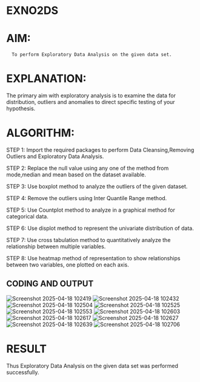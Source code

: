 # EXNO2DS
# AIM:
      To perform Exploratory Data Analysis on the given data set.
      
# EXPLANATION:
  The primary aim with exploratory analysis is to examine the data for distribution, outliers and anomalies to direct specific testing of your hypothesis.
  
# ALGORITHM:
STEP 1: Import the required packages to perform Data Cleansing,Removing Outliers and Exploratory Data Analysis.

STEP 2: Replace the null value using any one of the method from mode,median and mean based on the dataset available.

STEP 3: Use boxplot method to analyze the outliers of the given dataset.

STEP 4: Remove the outliers using Inter Quantile Range method.

STEP 5: Use Countplot method to analyze in a graphical method for categorical data.

STEP 6: Use displot method to represent the univariate distribution of data.

STEP 7: Use cross tabulation method to quantitatively analyze the relationship between multiple variables.

STEP 8: Use heatmap method of representation to show relationships between two variables, one plotted on each axis.

## CODING AND OUTPUT

![Screenshot 2025-04-18 102419](https://github.com/user-attachments/assets/2f099e83-0f03-41d9-a639-27e3cc36faec)
![Screenshot 2025-04-18 102432](https://github.com/user-attachments/assets/fb8d391c-06c9-4832-ba72-e2858b354098)
![Screenshot 2025-04-18 102504](https://github.com/user-attachments/assets/ec360a2e-1e03-4def-aa2d-1e3e72797516)
![Screenshot 2025-04-18 102525](https://github.com/user-attachments/assets/58305477-61ed-4dae-8275-502f0bb83b03)
![Screenshot 2025-04-18 102553](https://github.com/user-attachments/assets/e7d107aa-4f96-4c1f-84aa-777944ff1b65)
![Screenshot 2025-04-18 102603](https://github.com/user-attachments/assets/ac54250a-6e27-4f53-8c5b-f3b130e9f2ae)
![Screenshot 2025-04-18 102617](https://github.com/user-attachments/assets/1aa450eb-f065-4a83-a69a-39401467b715)
![Screenshot 2025-04-18 102627](https://github.com/user-attachments/assets/043d4176-e31a-429f-9acd-d1cbbd6033b9)
![Screenshot 2025-04-18 102639](https://github.com/user-attachments/assets/ed8272e8-9676-4555-ae64-e26132691e40)
![Screenshot 2025-04-18 102706](https://github.com/user-attachments/assets/f8098076-8e9e-4468-91ea-728e4f8e6c7b)

# RESULT

Thus Exploratory Data Analysis on the given data set was performed successfully.
